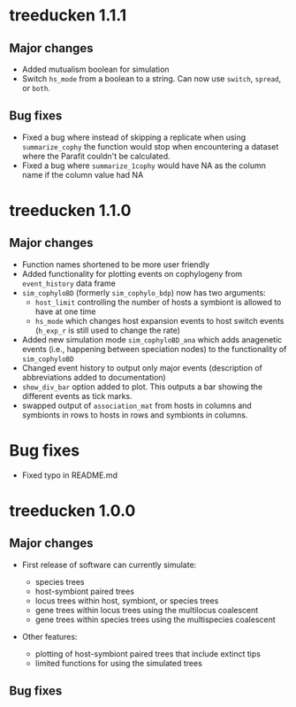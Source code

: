 # treeducken 1.1.1

## Major changes

* Added mutualism boolean for simulation
* Switch `hs_mode` from a boolean to a string. Can now use `switch`, `spread`, or `both`.


## Bug fixes

* Fixed a bug where instead of skipping a replicate when using `summarize_cophy` the function would stop when encountering a dataset where the Parafit couldn't be calculated.
* Fixed a bug where `summarize_1cophy` would have NA as the column name if the column value had NA


# treeducken 1.1.0

## Major changes

* Function names shortened to be more user friendly
* Added functionality for plotting events on cophylogeny from `event_history` data frame
* `sim_cophyloBD` (formerly `sim_cophylo_bdp`) now has two arguments:
    * `host_limit` controlling the number of hosts a symbiont is allowed to have at one time
    * `hs_mode` which changes host expansion events to host switch events (`h_exp_r` is still used to change the rate)
* Added new simulation mode `sim_cophyloBD_ana` which adds anagenetic events (i.e., happening between speciation nodes)  to the functionality of `sim_cophyloBD`
* Changed event history to output only major events (description of abbreviations added to documentation)
* `show_div_bar` option added to plot. This outputs a bar showing the different events as tick marks.
* swapped output of `association_mat` from hosts in columns and symbionts in rows to hosts in rows and symbionts in columns.

# Bug fixes

* Fixed typo in README.md


# treeducken 1.0.0

## Major changes

* First release of software can currently simulate:
    * species trees
    * host-symbiont paired trees
    * locus trees within host, symbiont, or species trees
    * gene trees within locus trees using the multilocus coalescent
    * gene trees within species trees using the multispecies coalescent

* Other features:
    * plotting of host-symbiont paired trees that include extinct tips
    * limited functions for using the simulated trees

## Bug fixes
